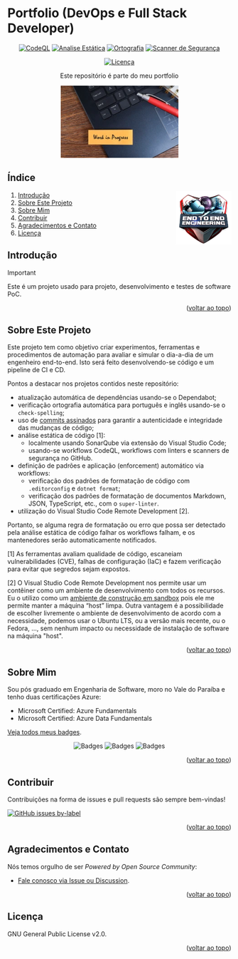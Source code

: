 # Portfolio (DevOps e Full Stack Developer)

<!-- markdownlint-disable MD033 -->

<div id="header" align="center">

[![CodeQL](https://github.com/portfolio-2025br/bootcamp-csharp/actions/workflows/codeql.yml/badge.svg)](https://github.com/portfolio-2025br/bootcamp-csharp/actions/workflows/codeql.yml)
[![Analise Estática](https://github.com/portfolio-2025br/bootcamp-csharp/actions/workflows/linter.yml/badge.svg)](https://github.com/portfolio-2025br/bootcamp-csharp/actions/workflows/linter.yml)
[![Ortografia](https://github.com/portfolio-2025br/bootcamp-csharp/actions/workflows/spelling.yml/badge.svg)](https://github.com/portfolio-2025br/bootcamp-csharp/actions/workflows/spelling.yml)
[![Scanner de Segurança](https://github.com/portfolio-2025br/bootcamp-csharp/actions/workflows/trivy.yml/badge.svg)](https://github.com/portfolio-2025br/bootcamp-csharp/actions/workflows/trivy.yml)

[![Licença][shieldLicense]](LICENSE.txt)

Este repositório é parte do meu portfolio

![WIP](https://github.com/portfolio-2025br/bootcamp-csharp/raw/main/images/WIP.png)

</div>

## Índice

<img align="right" src="images/logo.png" width="125" height="120" alt="End-to-end logo">

1. [Introdução](#introdução)
2. [Sobre Este Projeto](#sobre-este-projeto)
3. [Sobre Mim](#sobre-mim)
4. [Contribuir](#contribuir)
5. [Agradecimentos e Contato](#agradecimentos-e-contato)
6. [Licença](#licença)

## Introdução

> [!IMPORTANT]
>
> Este é um projeto usado para projeto, desenvolvimento e testes de software PoC.

<p align="right">(<a href="#header">voltar ao topo</a>)</p>

## Sobre Este Projeto

Este projeto tem como objetivo criar experimentos, ferramentas e procedimentos de automação para avaliar e simular o
dia-a-dia de um engenheiro end-to-end. Isto será feito desenvolvendo-se código e um pipeline de CI e CD.

Pontos a destacar nos projetos contidos neste repositório:

- atualização automática de dependências usando-se o Dependabot;
- verificação ortografia automática para português e inglês usando-se o `check-spelling`;
- uso de
  [commits assinados](https://docs.github.com/pt/authentication/managing-commit-signature-verification/signing-commits)
  para garantir a autenticidade e integridade das mudanças de código;
- análise estática de código [1]:
  - localmente usando SonarQube via extensão do Visual Studio Code;
  - usando-se workflows CodeQL, workflows com linters e scanners de segurança no GitHub.
- definição de padrões e aplicação (enforcement) automático via workflows:
  - verificação dos padrões de formatação de código com `.editorconfig` e `dotnet format`;
  - verificação dos padrões de formatação de documentos Markdown, JSON, TypeScript, etc., com o `super-linter`.
- utilização do Visual Studio Code Remote Development [2].

Portanto, se alguma regra de formatação ou erro que possa ser detectado pela análise estática de código falhar os
workflows falham, e os mantenedores serão automaticamente notificados.

[1] As ferramentas avaliam qualidade de código, escaneiam vulnerabilidades (CVE), falhas de configuração (IaC) e fazem
verificação para evitar que segredos sejam expostos.

[2] O Visual Studio Code Remote Development nos permite usar um contêiner como um ambiente de desenvolvimento com todos
os recursos. Eu o utilizo como um
[ambiente de construção em sandbox](https://code.visualstudio.com/docs/remote/containers) pois ele me permite manter a
máquina “host” limpa. Outra vantagem é a possibilidade de escolher livremente o ambiente de desenvolvimento de acordo
com a necessidade, podemos usar o Ubuntu LTS, ou a versão mais recente, ou o Fedora, ..., sem nenhum impacto ou
necessidade de instalação de software na máquina "host".

<p align="right">(<a href="#header">voltar ao topo</a>)</p>

## Sobre Mim

Sou pós graduado em Engenharia de Software, moro no Vale do Paraíba e tenho duas certificações Azure:

- Microsoft Certified: Azure Fundamentals
- Microsoft Certified: Azure Data Fundamentals

[Veja todos meus badges](https://www.credly.com/users/claudioandre-br).

<div id="header" align="center">

![Badges](https://images.credly.com/size/160x160/images/73e4a58b-a8ef-41a3-a7db-9183dd269882/image.png)
![Badges](https://images.credly.com/size/160x160/images/a253b994-caa6-4dd1-bf0e-434dd012b1f6/image.png)
![Badges](https://images.credly.com/size/160x160/images/9dc6345e-db80-44de-bb44-0c78775e53fa/image.png)

</div>

<p align="right">(<a href="#header">voltar ao topo</a>)</p>

## Contribuir

Contribuições na forma de issues e pull requests são sempre bem-vindas!

[![GitHub issues by-label](https://img.shields.io/github/issues/portfolio-2025br/bootcamp-csharp/good%20first%20issue)](https://github.com/portfolio-2025br/bootcamp-csharp/issues?q=is%3Aissue+is%3Aopen+label%3A%22good+first+issue%22)

<p align="right">(<a href="#header">voltar ao topo</a>)</p>

## Agradecimentos e Contato

Nós temos orgulho de ser _Powered by Open Source Community_:

- [Fale conosco via Issue ou Discussion](https://github.com/portfolio-2025br/bootcamp-csharp/discussions).

<p align="right">(<a href="#header">voltar ao topo</a>)</p>

## Licença

GNU General Public License v2.0.

<p align="right">(<a href="#header">voltar ao topo</a>)</p>

<!-- markdownlint-enable MD033 -->

[shieldLicense]: https://img.shields.io/badge/License-GPL%20v2-blue.svg?label=Licen%C3%A7a
